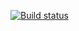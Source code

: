 [![Build status](https://build.appcenter.ms/v0.1/apps/5fc10818-517b-434b-a509-34e937a67720/branches/dev/badge)](https://appcenter.ms)
